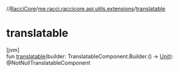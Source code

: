 //[RacciCore](../../index.md)/[me.racci.raccicore.api.utils.extensions](index.md)/[translatable](translatable.md)

# translatable

[jvm]\
fun [translatable](translatable.md)(builder: TranslatableComponent.Builder.() -&gt; [Unit](https://kotlinlang.org/api/latest/jvm/stdlib/kotlin/-unit/index.html)): @NotNullTranslatableComponent
